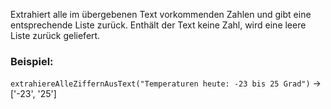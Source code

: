 Extrahiert alle im übergebenen Text vorkommenden Zahlen und gibt eine entsprechende Liste zurück.
Enthält der Text keine Zahl, wird eine leere Liste zurück geliefert.

### Beispiel:
`extrahiereAlleZiffernAusText("Temperaturen heute: -23 bis 25 Grad")` &#8594; ['-23', '25']